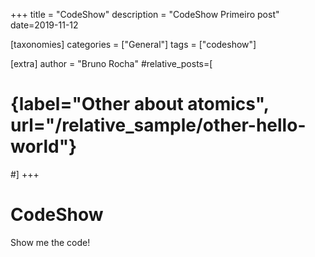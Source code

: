 +++
title = "CodeShow"
description = "CodeShow Primeiro post"
date=2019-11-12

[taxonomies]
categories = ["General"]
tags = ["codeshow"]

[extra]
author = "Bruno Rocha"
#relative_posts=[
#    {label="Other about atomics", url="/relative_sample/other-hello-world"}
#]
+++

# CodeShow

Show me the code!
